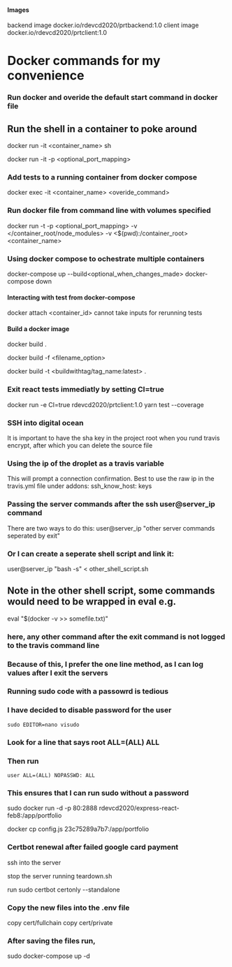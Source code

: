 #### Images

backend image docker.io/rdevcd2020/prtbackend:1.0
client image docker.io/rdevcd2020/prtclient:1.0

# Docker commands for my convenience

### Run docker and overide the default start command in docker file

## Run the shell in a container to poke around

docker run -it <container_name> sh

docker run -it<standard> -p <optional_port_mapping> <container-name> <command>

### Add tests to a running container from docker compose

docker exec -it <container_name> <overide_command>

### Run docker file from command line with volumes specified

docker run -t -p <optional_port_mapping> -v </container_root/node_modules> -v <$(pwd):/container_root> <container_name>

### Using docker compose to ochestrate multiple containers

docker-compose up --build<optional_when_changes_made>
docker-compose down

#### Interacting with test from docker-compose

docker attach <container_id> cannot take inputs for rerunning tests

#### Build a docker image

docker build . <default>

docker build -f <filename_option>

docker build -t <buildwithtag/tag_name:latest> .

### Exit react tests immediatly by setting CI=true

docker run -e CI=true rdevcd2020/prtclient:1.0 yarn test --coverage

### SSH into digital ocean

It is important to have the sha key in the project root when
you rund travis encrypt, after which you can delete the source file

### Using the ip of the droplet as a travis variable

This will prompt a connection confirmation. Best to use
the raw ip in the travis.yml file under addons: ssh_know_host: keys

### Passing the server commands after the ssh user@server_ip command

There are two ways to do this:
user@server_ip "other server commands seperated by exit"

### Or I can create a seperate shell script and link it:

user@server_ip "bash -s" < other_shell_script.sh

## Note in the other shell script, some commands would need to be wrapped in eval e.g.

eval "$(docker -v >> somefile.txt)"

### here, any other command after the exit command is not logged to the travis command line

### Because of this, I prefer the one line method, as I can log values after I exit the servers

### Running sudo code with a passowrd is tedious

### I have decided to disable password for the user

```
sudo EDITOR=nano visudo
```

### Look for a line that says root ALL=(ALL) ALL

### Then run

```
user ALL=(ALL) NOPASSWD: ALL
```

### This ensures that I can run sudo without a password

sudo docker run -d -p 80:2888 rdevcd2020/express-react-feb8:/app/portfolio

docker cp config.js 23c75289a7b7:/app/portfolio

### Certbot renewal after failed google card payment

ssh into the server

stop the server running teardown.sh

run sudo certbot certonly --standalone

### Copy the new files into the .env file

copy cert/fullchain
copy cert/private

### After saving the files run,

sudo docker-compose up -d
